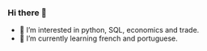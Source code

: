 ### Hi there 👋

- 🔭 I’m interested in python, SQL, economics and trade.
- 🌱 I’m currently learning french and portuguese.

<!--
**nownext/nownext** is a ✨ _special_ ✨ repository because its `README.md` (this file) appears on your GitHub profile.

Here are some ideas to get you started:

- 🔭 I’m interested in python, SQL, economics and trade.
- 🌱 I’m currently learning french and portuguese.
- 👯 I’m looking to collaborate on ...
- 🤔 I’m looking for help with ...
- 💬 Ask me about ...
- 📫 How to reach me: ...
- 😄 Pronouns: ...
- ⚡ Fun fact: ...
-->
